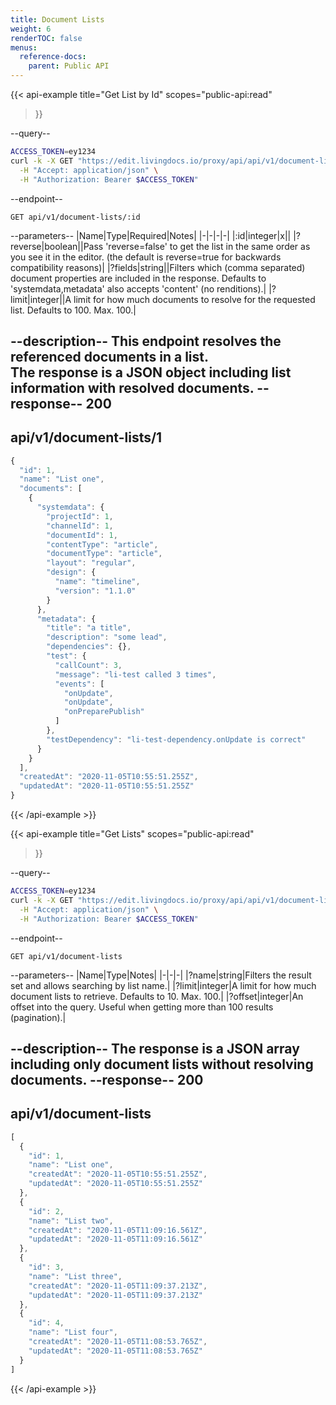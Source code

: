 ```yaml
---
title: Document Lists
weight: 6
renderTOC: false
menus:
  reference-docs:
    parent: Public API
---
```


{{< api-example
  title="Get List by Id"
  scopes="public-api:read"
>}}

--query--

```bash
ACCESS_TOKEN=ey1234
curl -k -X GET "https://edit.livingdocs.io/proxy/api/api/v1/document-lists/:id?reverse=false&limit=20" \
  -H "Accept: application/json" \
  -H "Authorization: Bearer $ACCESS_TOKEN"
```

--endpoint--
```
GET api/v1/document-lists/:id
```

--parameters--
|Name|Type|Required|Notes|
|-|-|-|-|
|:id|integer|x||
|?reverse|boolean||Pass 'reverse=false' to get the list in the same order as you see it in the editor. (the default is reverse=true for backwards compatibility reasons)|
|?fields|string||Filters which (comma separated) document properties are included in the response. Defaults to 'systemdata,metadata' also accepts 'content' (no renditions).|
|?limit|integer||A limit for how much documents to resolve for the requested list. Defaults to 100. Max. 100.|

--description--
This endpoint resolves the referenced documents in a list.<br>
The response is a JSON object including list information with resolved documents.
--response--
200
---
api/v1/document-lists/1
---
```js
{
  "id": 1,
  "name": "List one",
  "documents": [
    {
      "systemdata": {
        "projectId": 1,
        "channelId": 1,
        "documentId": 1,
        "contentType": "article",
        "documentType": "article",
        "layout": "regular",
        "design": {
          "name": "timeline",
          "version": "1.1.0"
        }
      },
      "metadata": {
        "title": "a title",
        "description": "some lead",
        "dependencies": {},
        "test": {
          "callCount": 3,
          "message": "li-test called 3 times",
          "events": [
            "onUpdate",
            "onUpdate",
            "onPreparePublish"
          ]
        },
        "testDependency": "li-test-dependency.onUpdate is correct"
      }
    }
  ],
  "createdAt": "2020-11-05T10:55:51.255Z",
  "updatedAt": "2020-11-05T10:55:51.255Z"
}
```

{{< /api-example >}}

{{< api-example
  title="Get Lists"
  scopes="public-api:read"
>}}

--query--

```bash
ACCESS_TOKEN=ey1234
curl -k -X GET "https://edit.livingdocs.io/proxy/api/api/v1/document-lists" \
  -H "Accept: application/json" \
  -H "Authorization: Bearer $ACCESS_TOKEN"
```

--endpoint--
```
GET api/v1/document-lists
```

--parameters--
|Name|Type|Notes|
|-|-|-|
|?name|string|Filters the result set and allows searching by list name.|
|?limit|integer|A limit for how much document lists to retrieve. Defaults to 10. Max. 100.|
|?offset|integer|An offset into the query. Useful when getting more than 100 results (pagination).|

--description--
The response is a JSON array including only document lists without resolving documents.
--response--
200
---
api/v1/document-lists
---
```js
[
  {
    "id": 1,
    "name": "List one",
    "createdAt": "2020-11-05T10:55:51.255Z",
    "updatedAt": "2020-11-05T10:55:51.255Z"
  },
  {
    "id": 2,
    "name": "List two",
    "createdAt": "2020-11-05T11:09:16.561Z",
    "updatedAt": "2020-11-05T11:09:16.561Z"
  },
  {
    "id": 3,
    "name": "List three",
    "createdAt": "2020-11-05T11:09:37.213Z",
    "updatedAt": "2020-11-05T11:09:37.213Z"
  },
  {
    "id": 4,
    "name": "List four",
    "createdAt": "2020-11-05T11:08:53.765Z",
    "updatedAt": "2020-11-05T11:08:53.765Z"
  }
]
```

{{< /api-example >}}
